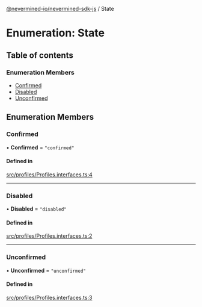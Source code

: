 [@nevermined-io/nevermined-sdk-js](../code-reference.md) / State

# Enumeration: State

## Table of contents

### Enumeration Members

- [Confirmed](State.md#confirmed)
- [Disabled](State.md#disabled)
- [Unconfirmed](State.md#unconfirmed)

## Enumeration Members

### Confirmed

• **Confirmed** = ``"confirmed"``

#### Defined in

[src/profiles/Profiles.interfaces.ts:4](https://github.com/nevermined-io/sdk-js/blob/438ec1b/src/profiles/Profiles.interfaces.ts#L4)

___

### Disabled

• **Disabled** = ``"disabled"``

#### Defined in

[src/profiles/Profiles.interfaces.ts:2](https://github.com/nevermined-io/sdk-js/blob/438ec1b/src/profiles/Profiles.interfaces.ts#L2)

___

### Unconfirmed

• **Unconfirmed** = ``"unconfirmed"``

#### Defined in

[src/profiles/Profiles.interfaces.ts:3](https://github.com/nevermined-io/sdk-js/blob/438ec1b/src/profiles/Profiles.interfaces.ts#L3)
